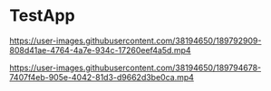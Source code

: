 # TestApp




https://user-images.githubusercontent.com/38194650/189792909-808d41ae-4764-4a7e-934c-17260eef4a5d.mp4



https://user-images.githubusercontent.com/38194650/189794678-7407f4eb-905e-4042-81d3-d9662d3be0ca.mp4

